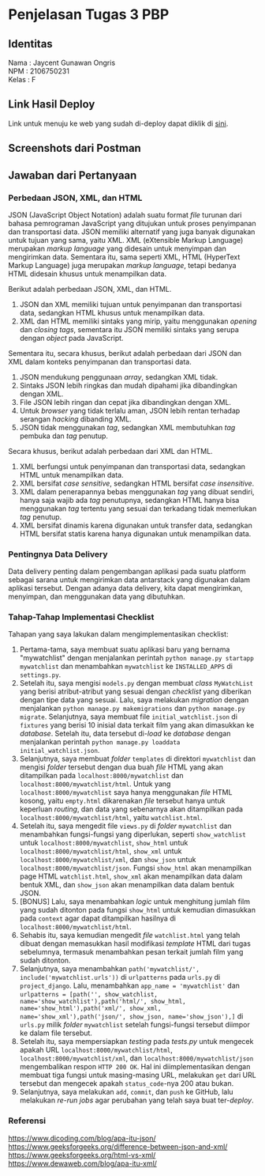 # Penjelasan Tugas 3 PBP

## Identitas
Nama    : Jaycent Gunawan Ongris<br>
NPM     : 2106750231<br>
Kelas   : F

## Link Hasil Deploy
Link untuk menuju ke web yang sudah di-deploy dapat diklik di [sini](https://tugas-pbp-2.herokuapp.com/katalog/).

## Screenshots dari Postman

## Jawaban dari Pertanyaan
### Perbedaan JSON, XML, dan HTML
JSON (JavaScript Object Notation) adalah suatu format *file* turunan dari bahasa pemrograman JavaScript yang ditujukan untuk proses penyimpanan dan transportasi data. JSON memiliki alternatif yang juga banyak digunakan untuk tujuan yang sama, yaitu XML. XML (eXtensible Markup Language) merupakan *markup language* yang didesain untuk menyimpan dan mengirimkan data. Sementara itu, sama seperti XML, HTML (HyperText Markup Language) juga merupakan *markup language*, tetapi bedanya HTML didesain khusus untuk menampilkan data. 

Berikut adalah perbedaan JSON, XML, dan HTML.
1. JSON dan XML memiliki tujuan untuk penyimpanan dan transportasi data, sedangkan HTML khusus untuk menampilkan data.
2. XML dan HTML memiliki sintaks yang mirip, yaitu menggunakan *opening* dan *closing tags*, sementara itu JSON memiliki sintaks yang serupa dengan *object* pada JavaScript.

Sementara itu, secara khusus, berikut adalah perbedaan dari JSON dan XML dalam konteks penyimpanan dan transportasi data.
1. JSON mendukung penggunaan *array*, sedangkan XML tidak.
2. Sintaks JSON lebih ringkas dan mudah dipahami jika dibandingkan dengan XML.
3. File JSON lebih ringan dan cepat jika dibandingkan dengan XML.
4. Untuk *browser* yang tidak terlalu aman, JSON lebih rentan terhadap serangan *hacking* dibanding XML.
5. JSON tidak menggunakan *tag*, sedangkan XML membutuhkan *tag* pembuka dan *tag* penutup.

Secara khusus, berikut adalah perbedaan dari XML dan HTML.
1. XML berfungsi untuk penyimpanan dan transportasi data, sedangkan HTML untuk menampilkan data.
2. XML bersifat *case sensitive*, sedangkan HTML bersifat *case insensitive*.
3. XML dalam penerapannya bebas menggunakan *tag* yang dibuat sendiri, hanya saja wajib ada *tag* penutupnya, sedangkan HTML hanya bisa menggunakan *tag* tertentu yang sesuai dan terkadang tidak memerlukan *tag* penutup.
4. XML bersifat dinamis karena digunakan untuk transfer data, sedangkan HTML bersifat statis karena hanya digunakan untuk menampilkan data.

### Pentingnya Data Delivery
Data delivery penting dalam pengembangan aplikasi pada suatu platform sebagai sarana untuk mengirimkan data antarstack yang digunakan dalam aplikasi tersebut. Dengan adanya data delivery, kita dapat mengirimkan, menyimpan, dan menggunakan data yang dibutuhkan.

### Tahap-Tahap Implementasi Checklist
Tahapan yang saya lakukan dalam mengimplementasikan checklist:
1. Pertama-tama, saya membuat suatu aplikasi baru yang bernama "mywatchlist" dengan menjalankan perintah `python manage.py startapp mywatchlist` dan menambahkan `mywatchlist` ke `INSTALLED_APPS` di `settings.py`.
2. Setelah itu, saya mengisi `models.py` dengan membuat *class* `MyWatchList` yang berisi atribut-atribut yang sesuai dengan *checklist* yang diberikan dengan tipe data yang sesuai. Lalu, saya melakukan *migration* dengan menjalankan `python manage.py makemigrations` dan `python manage.py migrate`. Selanjutnya, saya membuat file `initial_watchlist.json` di `fixtures` yang berisi 10 inisial data terkait film yang akan dimasukkan ke *database*. Setelah itu, data tersebut di-*load* ke *database* dengan menjalankan perintah `python manage.py loaddata initial_watchlist.json`. 
3. Selanjutnya, saya membuat *folder* `templates` di direktori `mywatchlist` dan mengisi *folder* tersebut dengan dua buah *file* HTML yang akan ditampilkan pada `localhost:8000/mywatchlist` dan `localhost:8000/mywatchlist/html`. Untuk yang `localhost:8000/mywatchlist` saya hanya menggunakan *file* HTML kosong, yaitu `empty.html` dikarenakan *file* tersebut hanya untuk keperluan *routing*, dan data yang sebenarnya akan ditampilkan pada `localhost:8000/mywatchlist/html`, yaitu `watchlist.html`.
4. Setelah itu, saya mengedit file `views.py` di *folder* `mywatchlist` dan menambahkan fungsi-fungsi yang diperlukan, seperti `show_watchlist` untuk `localhost:8000/mywatchlist`, `show_html` untuk `localhost:8000/mywatchlist/html`, `show_xml` untuk `localhost:8000/mywatchlist/xml`, dan `show_json` untuk `localhost:8000/mywatchlist/json`. Fungsi `show_html` akan menampilkan page HTML `watchlist.html`, `show_xml` akan menampilkan data dalam bentuk XML, dan `show_json` akan menampilkan data dalam bentuk JSON.
5. \[BONUS\] Lalu, saya menambahkan *logic* untuk menghitung jumlah film yang sudah ditonton pada fungsi `show_html` untuk kemudian dimasukkan pada `context` agar dapat ditampilkan hasilnya di `localhost:8000/mywatchlist/html`.
6. Sehabis itu, saya kemudian mengedit *file* `watchlist.html` yang telah dibuat dengan memasukkan hasil modifikasi *template* HTML dari tugas sebelumnya, termasuk menambahkan pesan terkait jumlah film yang sudah ditonton.
7. Selanjutnya, saya menambahkan `path('mywatchlist/', include('mywatchlist.urls'))` di `urlpatterns` pada `urls.py` di `project_django`. Lalu, menambahkan `app_name = 'mywatchlist'` dan `urlpatterns = [path('', show_watchlist, name='show_watchlist'),path('html/', show_html, name='show_html'),path('xml/', show_xml, name='show_xml'),path('json/', show_json, name='show_json'),]` di `urls.py` milik *folder* `mywatchlist` setelah fungsi-fungsi tersebut diimpor ke dalam file tersebut.
8. Setelah itu, saya mempersiapkan *testing* pada *tests.py* untuk mengecek apakah URL `localhost:8000/mywatchlist/html`, `localhost:8000/mywatchlist/xml`, dan `localhost:8000/mywatchlist/json` mengembalikan respon `HTTP 200 OK`. Hal ini diimplementasikan dengan membuat tiga fungsi untuk masing-masing URL, melakukan `get` dari URL tersebut dan mengecek apakah `status_code`-nya 200 atau bukan.
9. Selanjutnya, saya melakukan `add`, `commit`, dan `push` ke GitHub, lalu melakukan *re-run jobs* agar perubahan yang telah saya buat ter-*deploy*. 

### Referensi
https://www.dicoding.com/blog/apa-itu-json/
https://www.geeksforgeeks.org/difference-between-json-and-xml/
https://www.geeksforgeeks.org/html-vs-xml/
https://www.dewaweb.com/blog/apa-itu-xml/